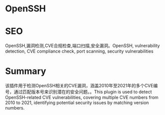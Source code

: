 # OpenSSH
# SEO
OpenSSH,漏洞检测,CVE合规检查,端口扫描,安全漏洞。OpenSSH, vulnerability detection, CVE compliance check, port scanning, security vulnerabilities
# Summary
该插件用于检测OpenSSH相关的CVE漏洞，涵盖2010年至2021年的多个CVE编号，通过匹配版本号来识别潜在的安全问题。。This plugin is used to detect OpenSSH-related CVE vulnerabilities, covering multiple CVE numbers from 2010 to 2021, identifying potential security issues by matching version numbers.
